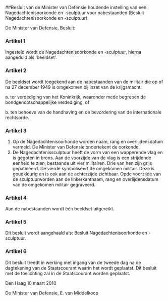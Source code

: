 <meta http-equiv='Content-Type' content='text/html; charset=utf-8' />

##Besluit van de Minister van Defensie houdende instelling van een Nagedachtenisoorkonde en -sculptuur voor nabestaanden (Besluit Nagedachtenisoorkonde en -sculptuur)

De Minister van Defensie,  Besluit:    

### Artikel  1  

Ingesteld wordt de Nagedachtenisoorkonde en -sculptuur, hierna aangeduid als ‘beeldset’. 

### Artikel  2  

De beeldset wordt toegekend aan de nabestaanden van de militair die op of na 27 december 1949 is omgekomen bij inzet van de krijgsmacht: 

a. ter verdediging van het Koninkrijk, waaronder mede begrepen de bondgenootschappelijke verdediging, of  

b. ten behoeve van de handhaving en de bevordering van de internationale rechtsorde.   

### Artikel  3  

1.  Op de Nagedachtenisoorkonde worden naam, rang en overlijdensdatum vermeld. De Minister van Defensie ondertekent de oorkonde.   
2.  De Nagedachtenissculptuur heeft de vorm van een wapperende vlag en is gegoten in brons. Aan de voorzijde van de vlag is een strijdende eenheid te zien, bestaande uit vier militairen. Drie van hen zijn grijs gepatineerd. De vierde symboliseert de omgekomen militair. Deze is goudkleurig en is ook aan de achterzijde zichtbaar. Opde voorzijde van de sculptuurworden aan de linkerkantnaam, rang en overlijdensdatum van de omgekomen militair gegraveerd.  

### Artikel  4  

Aan de nabestaanden wordt één beeldset uitgereikt. 

### Artikel  5  

Dit besluit wordt aangehaald als: Besluit Nagedachtenisoorkonde en -sculptuur. 

### Artikel  6  

Dit besluit treedt in werking met ingang van de tweede dag na de dagtekening van de Staatscourant waarin het wordt geplaatst. 
Dit besluit met de toelichting zal in de Staatscourant worden geplaatst.   

Den Haag 
10 maart 2010   

De 
Minister van Defensie, 
E. van Middelkoop     
